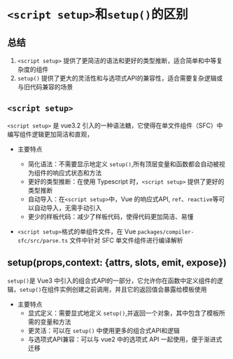 # `<script setup>`和`setup()`的区别

## 总结

1. `<script setup>` 提供了更简洁的语法和更好的类型推断，适合简单和中等复杂度的组件
2. `setup()` 提供了更大的灵活性和与选项式API的兼容性，适合需要复杂逻辑或与旧代码兼容的场景


## `<script setup>`

`<script setup>` 是 vue3.2 引入的一种语法糖，它使得在单文件组件（SFC）中编写组件逻辑更加简洁和直观，

* 主要特点
  * 简化语法：不需要显示地定义 `setup()`,所有顶层变量和函数都会自动被视为组件的响应式状态和方法
  * 更好的类型推断：在使用 Typescript 时，`<script setup>` 提供了更好的类型推断
  * 自动导入：在`<script setup>`中，Vue 的响应式API, `ref`、`reactive`等可以自动导入，无需手动引入
  * 更少的样板代码：减少了样板代码，使得代码更加简洁、易懂

* `<script setup>`格式的单组件文件，在 Vue `packages/compiler-sfc/src/parse.ts` 文件中针对 SFC 单文件组件进行编译解析

## setup(props,context: {attrs, slots, emit, expose})

`setup()`是 Vue3 中引入的组合式API的一部分，它允许你在函数中定义组件的逻辑，`setup()`在组件实例创建之前调用，并且它的返回值会暴露给模板使用

* 主要特点
  * 显式定义：需要显式地定义 `setup()`,并返回一个对象，其中包含了模板所需的变量和方法
  * 更灵活：可以在 `setup()` 中使用更多的组合式API和逻辑
  * 与选项式API兼容：可以与 vue2 中的选项式 API 一起使用，便于渐进式迁移
